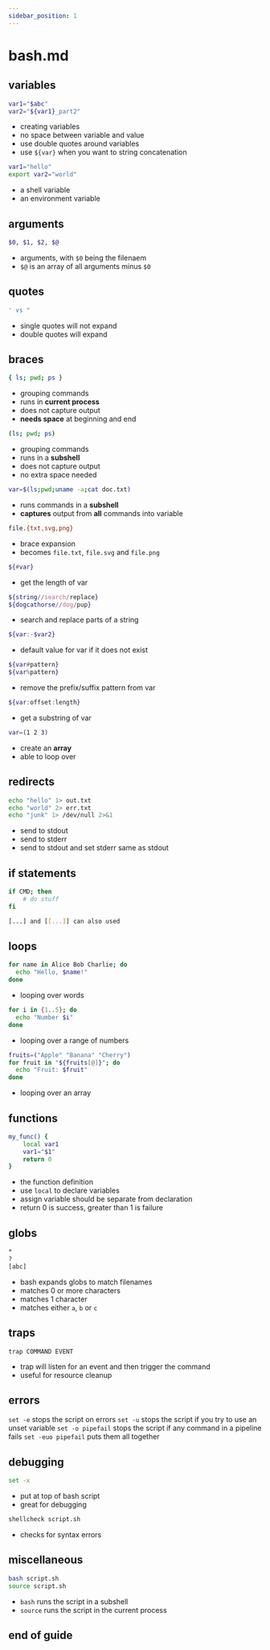 ```yaml
---
sidebar_position: 1
---
```


# bash.md

## variables

```bash
var1="$abc"
var2="${var1}_part2"
```

- creating variables
- no space between variable and value
- use double quotes around variables
- use `${var}` when you want to string concatenation

```bash
var1="hello"
export var2="world"
```

- a shell variable
- an environment variable

## arguments

```bash
$0, $1, $2, $@
```

- arguments, with `$0` being the filenaem
- `$@` is an array of all arguments minus `$0`

## quotes

```bash
' vs "
```

- single quotes will not expand
- double quotes will expand

## braces

```bash
{ ls; pwd; ps }
```

- grouping commands
- runs in **current process**
- does not capture output
- **needs space** at beginning and end

```bash
(ls; pwd; ps)
```

- grouping commands
- runs in a **subshell**
- does not capture output
- no extra space needed

```bash
var=$(ls;pwd;uname -a;cat doc.txt)
```

- runs commands in a **subshell**
- **captures** output from **all** commands into variable

```bash
file.{txt,svg,png}
```

- brace expansion
- becomes `file.txt`, `file.svg` and `file.png`

```bash
${#var}
```

- get the length of var

```bash
${string//search/replace}
${dogcathorse//dog/pup}
```

- search and replace parts of a string

```bash
${var:-$var2}
```

- default value for var if it does not exist

```bash
${var#pattern}
${var%pattern}
```

- remove the prefix/suffix pattern from var

```bash
${var:offset:length}
```

- get a substring of var

```bash
var=(1 2 3)
```

- create an **array**
- able to loop over

## redirects

```bash
echo "hello" 1> out.txt
echo "world" 2> err.txt
echo "junk" 1> /dev/null 2>&1
```

- send to stdout
- send to stderr
- send to stdout and set stderr same as stdout

## if statements

```bash
if CMD; then
    # do stuff
fi

[...] and [[...]] can also used
```

## loops

```bash
for name in Alice Bob Charlie; do
  echo "Hello, $name!"
done
```

- looping over words

```bash
for i in {1..5}; do
  echo "Number $i"
done
```

- looping over a range of numbers

```bash
fruits=("Apple" "Banana" "Cherry")
for fruit in "${fruits[@]}"; do
  echo "Fruit: $fruit"
done
```

- looping over an array

## functions

```bash
my_func() {
    local var1
    var1="$1"
    return 0
}
```

- the function definition
- use `local` to declare variables
- assign variable should be separate from declaration
- return 0 is success, greater than 1 is failure

## globs

```bash
*
?
[abc]
```

- bash expands globs to match filenames
- matches 0 or more characters
- matches 1 character
- matches either `a`, `b` or `c`

## traps

`trap COMMAND EVENT`

- trap will listen for an event and then trigger the command
- useful for resource cleanup

## errors

`set -e` stops the script on errors
`set -u` stops the script if you try to use an unset variable
`set -o pipefail` stops the script if any command in a pipeline fails
`set -euo pipefail` puts them all together

## debugging

```bash
set -x
```

- put at top of bash script
- great for debugging

```bash
shellcheck script.sh
```

- checks for syntax errors

## miscellaneous

```bash
bash script.sh
source script.sh
```

- `bash` runs the script in a subshell
- `source` runs the script in the current process

## end of guide
